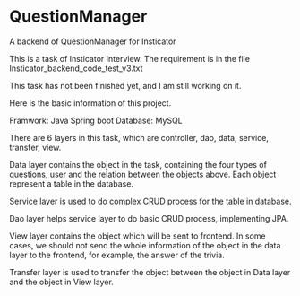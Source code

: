 # QuestionManager
A backend of QuestionManager for Insticator

This is a task of Insticator Interview. The requirement is in the file Insticator_backend_code_test_v3.txt

This task has not been finished yet, and I am still working on it.

Here is the basic information of this project.

Framwork: Java Spring boot
Database: MySQL

There are 6 layers in this task, which are controller, dao, data, service, transfer, view.

Data layer contains the object in the task, containing the four types of questions, user and the relation between the objects above. Each object represent a table in the database.

Service layer is used to do complex CRUD process for the table in database.

Dao layer helps service layer to do basic CRUD process, implementing JPA.

View layer contains the object which will be sent to frontend. 
In some cases, we should not send the whole information of the object in the data layer to the frontend, for example, the answer of the trivia.

Transfer layer is used to transfer the object between the object in Data layer and the object in View layer.
